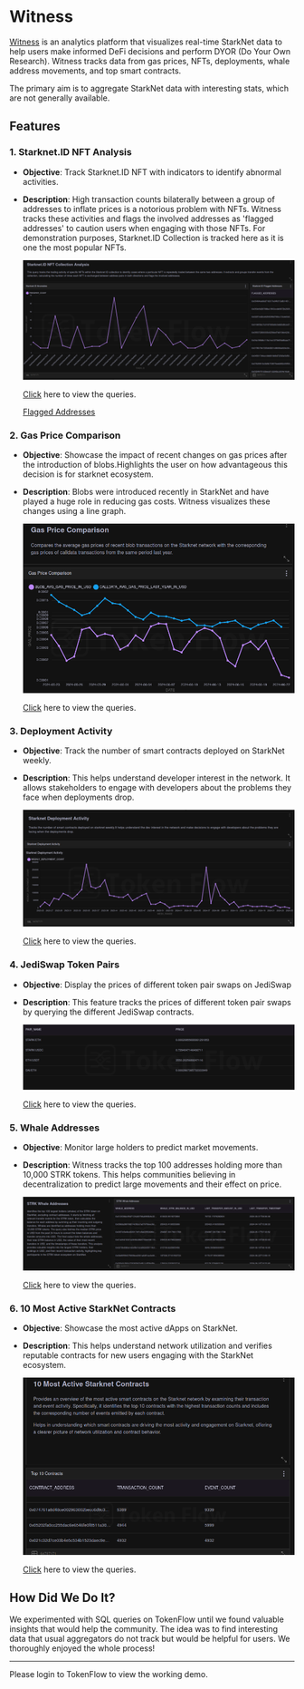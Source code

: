 # Witness

[Witness](https://app.tokenflow.live/studio/dashboards/witness) is an analytics platform that visualizes real-time StarkNet data to help users make informed DeFi decisions and perform DYOR (Do Your Own Research). Witness tracks data from gas prices, NFTs, deployments, whale address movements, and top smart contracts.

The primary aim is to aggregate StarkNet data with interesting stats, which are not generally available.

## Features

### 1. Starknet.ID NFT Analysis
- **Objective**: Track Starknet.ID NFT with indicators to identify abnormal activities.
- **Description**: High transaction counts bilaterally between a group of addresses to inflate prices is a notorious problem with NFTs. Witness tracks these activities and flags the involved addresses as 'flagged addresses' to caution users when engaging with those NFTs. For demonstration purposes, Starknet.ID Collection is tracked here as it is one the most popular NFTs.
  
  ![alt text](./images/starknetid.png)

  [Click](https://app.tokenflow.live/studio/editor/6676602cc0743c646f127895) here to view the queries.

  [Flagged Addresses](https://app.tokenflow.live/studio/editor/6676b72c0102e4b4d830a245)

### 2. Gas Price Comparison
- **Objective**: Showcase the impact of recent changes on gas prices after the introduction of blobs.Highlights the user on how advantageous this decision is for starknet ecosystem.
- **Description**: Blobs were introduced recently in StarkNet and have played a huge role in reducing gas costs. Witness visualizes these changes using a line graph.
  
  ![alt text](./images/gas_price.png)

  [Click](https://app.tokenflow.live/studio/editor/667636f610191ab5756d8208) here to view the queries.

### 3. Deployment Activity
- **Objective**: Track the number of smart contracts deployed on StarkNet weekly.
- **Description**: This helps understand developer interest in the network. It allows stakeholders to engage with developers about the problems they face when deployments drop.
  
  ![alt text](./images/deployment.png)

  [Click](https://app.tokenflow.live/studio/editor/667805d44267cc0f9addae82) here to view the queries.

### 4. JediSwap Token Pairs
- **Objective**: Display the prices of different token pair swaps on JediSwap
- **Description**: This feature tracks the prices of different token pair swaps by querying the different JediSwap contracts.
  
  ![alt text](./images/token_pairs.png)

  [Click](https://app.tokenflow.live/studio/editor/6676992fc0743c646f127896) here to view the queries.

### 5. Whale Addresses
- **Objective**: Monitor large holders to predict market movements.
- **Description**: Witness tracks the top 100 addresses holding more than 10,000 STRK tokens. This helps communities believing in decentralization to predict large movements and their effect on price.
  
  ![alt text](./images/whales.png)

  [Click](https://app.tokenflow.live/studio/editor/66757ced10191ab5756d8207) here to view the queries.

### 6. 10 Most Active StarkNet Contracts
- **Objective**: Showcase the most active dApps on StarkNet.
- **Description**: This helps understand network utilization and verifies reputable contracts for new users engaging with the StarkNet ecosystem.

  ![alt text](./images/active_contracts.png) 

  [Click](https://app.tokenflow.live/studio/editor/66765b650102e4b4d830a242) here to view the queries.
  


## How Did We Do It?
We experimented with SQL queries on TokenFlow until we found valuable insights that would help the community. The idea was to find interesting data that usual aggregators do not track but would be helpful for users. We thoroughly enjoyed the whole process!

---
Please login to TokenFlow to view the working demo.
